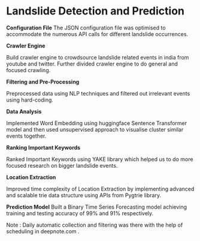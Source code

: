 # Landslide Detection and Prediction

**Configuration File**
The JSON configuration file was optimised to accommodate the numerous API calls for different landslide occurrences. 

**Crawler Engine**

Build crawler engine to crowdsource landslide related events in india from youtube and twitter. Further divided crawler engine to do general and focused crawling.

**Filtering and Pre-Processing**

Preprocessed data using NLP techniques and filtered out irrelevant events using hard-coding.

**Data Analysis**

Implemented Word Embedding using huggingface Sentence Transformer model and then used unsupervised approach to visualise cluster similar events together.

**Ranking Important Keywords**

Ranked Important Keywords using YAKE library which helped us to do more focused research on bigger landslide events.

**Location Extraction**

Improved time complexity of Location Extraction by implementing advanced and scalable trie data structure using APIs from Pygtrie library.

**Prediction Model**
Built a Binary Time Series Forecasting model achieving training and testing accuracy of 99% and 91% respectively.


Note : Daily automatic collection and filtering was there with the help of scheduling in deepnote.com .

